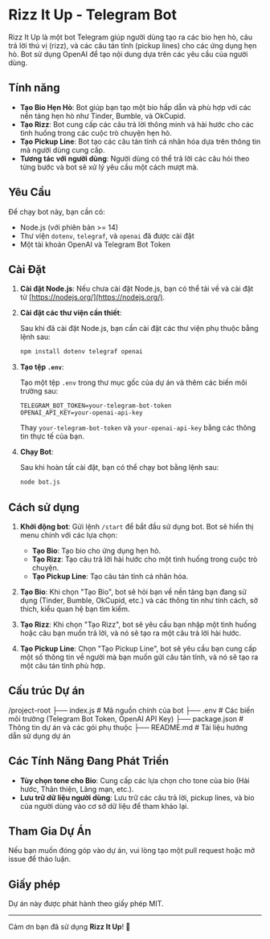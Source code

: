 # Rizz It Up - Telegram Bot

Rizz It Up là một bot Telegram giúp người dùng tạo ra các bio hẹn hò, câu trả lời thú vị (rizz), và các câu tán tỉnh (pickup lines) cho các ứng dụng hẹn hò. Bot sử dụng OpenAI để tạo nội dung dựa trên các yêu cầu của người dùng.

## Tính năng

- **Tạo Bio Hẹn Hò**: Bot giúp bạn tạo một bio hấp dẫn và phù hợp với các nền tảng hẹn hò như Tinder, Bumble, và OkCupid.
- **Tạo Rizz**: Bot cung cấp các câu trả lời thông minh và hài hước cho các tình huống trong các cuộc trò chuyện hẹn hò.
- **Tạo Pickup Line**: Bot tạo các câu tán tỉnh cá nhân hóa dựa trên thông tin mà người dùng cung cấp.
- **Tương tác với người dùng**: Người dùng có thể trả lời các câu hỏi theo từng bước và bot sẽ xử lý yêu cầu một cách mượt mà.

## Yêu Cầu

Để chạy bot này, bạn cần có:

- Node.js (với phiên bản >= 14)
- Thư viện `dotenv`, `telegraf`, và `openai` đã được cài đặt
- Một tài khoản OpenAI và Telegram Bot Token

## Cài Đặt

1. **Cài đặt Node.js**: Nếu chưa cài đặt Node.js, bạn có thể tải về và cài đặt từ [https://nodejs.org/](https://nodejs.org/).

2. **Cài đặt các thư viện cần thiết**:

    Sau khi đã cài đặt Node.js, bạn cần cài đặt các thư viện phụ thuộc bằng lệnh sau:
    ```bash
    npm install dotenv telegraf openai
    ```

3. **Tạo tệp `.env`**:

    Tạo một tệp `.env` trong thư mục gốc của dự án và thêm các biến môi trường sau:

    ```env
    TELEGRAM_BOT_TOKEN=your-telegram-bot-token
    OPENAI_API_KEY=your-openai-api-key
    ```

    Thay `your-telegram-bot-token` và `your-openai-api-key` bằng các thông tin thực tế của bạn.

4. **Chạy Bot**:

    Sau khi hoàn tất cài đặt, bạn có thể chạy bot bằng lệnh sau:
    ```bash
    node bot.js
    ```

## Cách sử dụng

1. **Khởi động bot**: Gửi lệnh `/start` để bắt đầu sử dụng bot. Bot sẽ hiển thị menu chính với các lựa chọn:
   - **Tạo Bio**: Tạo bio cho ứng dụng hẹn hò.
   - **Tạo Rizz**: Tạo câu trả lời hài hước cho một tình huống trong cuộc trò chuyện.
   - **Tạo Pickup Line**: Tạo câu tán tỉnh cá nhân hóa.

2. **Tạo Bio**: Khi chọn "Tạo Bio", bot sẽ hỏi bạn về nền tảng bạn đang sử dụng (Tinder, Bumble, OkCupid, etc.) và các thông tin như tính cách, sở thích, kiểu quan hệ bạn tìm kiếm.

3. **Tạo Rizz**: Khi chọn "Tạo Rizz", bot sẽ yêu cầu bạn nhập một tình huống hoặc câu bạn muốn trả lời, và nó sẽ tạo ra một câu trả lời hài hước.

4. **Tạo Pickup Line**: Chọn "Tạo Pickup Line", bot sẽ yêu cầu bạn cung cấp một số thông tin về người mà bạn muốn gửi câu tán tỉnh, và nó sẽ tạo ra một câu tán tỉnh phù hợp.

## Cấu trúc Dự án
/project-root
├── index.js # Mã nguồn chính của bot
├── .env # Các biến môi trường (Telegram Bot Token, OpenAI API Key)
├── package.json # Thông tin dự án và các gói phụ thuộc
├── README.md # Tài liệu hướng dẫn sử dụng dự án

## Các Tính Năng Đang Phát Triển

- **Tùy chọn tone cho Bio**: Cung cấp các lựa chọn cho tone của bio (Hài hước, Thân thiện, Lãng mạn, etc.).
- **Lưu trữ dữ liệu người dùng**: Lưu trữ các câu trả lời, pickup lines, và bio của người dùng vào cơ sở dữ liệu để tham khảo lại.

## Tham Gia Dự Án

Nếu bạn muốn đóng góp vào dự án, vui lòng tạo một pull request hoặc mở issue để thảo luận.

## Giấy phép

Dự án này được phát hành theo giấy phép MIT.

---

Cảm ơn bạn đã sử dụng **Rizz It Up**! 🎉
